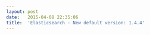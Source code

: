 ```yaml
---
layout:	post
date:	2015-04-08 22:35:06
title:	'Elasticsearch - New default version: 1.4.4'
---
```


